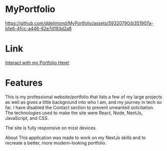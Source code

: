 # MyPortfolio


https://github.com/ddelimond/MyPortfolio/assets/59320790/b351907a-b1e6-4fcc-a446-62e7d193d2a8


<h1>Link</h1>
<a href="[darrendelimond.com](https://www.darrendelimond.com/)">Interact with my Portfolio Here!</a>

<h1>Features</h1>
This is my professional website/portfolio that lists a few of my large projects as well as gives a little background 
into who I am, and my journey in tech so far. I have disabled the Contact section to prevent unwanted solicitation.
The technologies used to make the site were React, Node, NextJs, JavaScript, and CSS. 

The site is fully responsive on most devices.

About
This application was made to work on my NextJs skills and to recreate a better, more modern-looking portfolio. 

